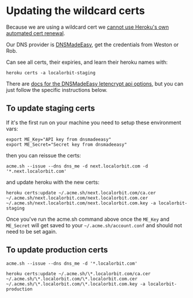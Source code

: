 # Updating the wildcard certs

Because we are using a wildcard cert we [cannot use Heroku's own automated
cert renewal](https://devcenter.heroku.com/articles/automated-certificate-management#providing-your-own-tls-certificate).

Our DNS provider is [DNSMadeEasy](https://cp.dnsmadeeasy.com/login), get the
credentials from Weston or Rob.

Can see all certs, their expiries, and learn their heroku names with:

    heroku certs -a localorbit-staging

There are [docs for the DNSMadeEasy letencrypt api options](https://github.com/Neilpang/acme.sh/tree/dev/dnsapi#9-use-dnsmadeeasy-domain-api), but you can just follow the specific instructions below.

## To update staging certs

If it's the first run on your machine you need to setup these environment vars:

    export ME_Key="API key from dnsmadeeasy"
    export ME_Secret="Secret key from dnsmadeeasy"

then you can reissue the certs:

    acme.sh --issue --dns dns_me -d next.localorbit.com -d '*.next.localorbit.com'

and update heroku with the new certs:

    heroku certs:update ~/.acme.sh/next.localorbit.com/ca.cer ~/.acme.sh/next.localorbit.com/next.localorbit.com.cer ~/.acme.sh/next.localorbit.com/next.localorbit.com.key -a localorbit-staging

Once you've run the acme.sh command above once the `ME_Key` and `ME_Secret` will get saved to your
`~/.acme.sh/account.conf` and should not need to be set again.

## To update production certs

    acme.sh --issue --dns dns_me -d '*.localorbit.com'

    heroku certs:update ~/.acme.sh/\*.localorbit.com/ca.cer ~/.acme.sh/\*.localorbit.com/\*.localorbit.com.cer ~/.acme.sh/\*.localorbit.com/\*.localorbit.com.key -a localorbit-production
